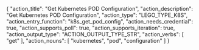{
"action_title": "Get Kubernetes POD Configuration",
"action_description": "Get Kubernetes POD Configuration",
"action_type": "LEGO_TYPE_K8S",
"action_entry_function": "k8s_get_pod_config",
"action_needs_credential": true,
"action_supports_poll": true,
"action_supports_iteration": true,
"action_output_type": "ACTION_OUTPUT_TYPE_STR",
"action_verbs": [
"get"
],
"action_nouns": [
"kubernetes",
"pod",
"configuration"
]
}
